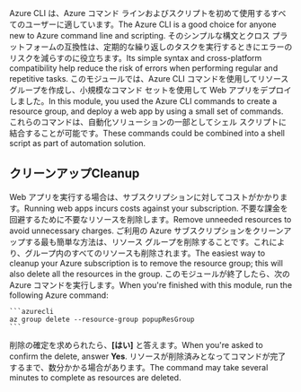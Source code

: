 <span data-ttu-id="1817f-101">Azure CLI は、Azure コマンド ラインおよびスクリプトを初めて使用するすべてのユーザーに適しています。</span><span class="sxs-lookup"><span data-stu-id="1817f-101">The Azure CLI is a good choice for anyone new to Azure command line and scripting.</span></span> <span data-ttu-id="1817f-102">そのシンプルな構文とクロス プラットフォームの互換性は、定期的な繰り返しのタスクを実行するときにエラーのリスクを減らすのに役立ちます。</span><span class="sxs-lookup"><span data-stu-id="1817f-102">Its simple syntax and cross-platform compatibility help reduce the risk of errors when performing regular and repetitive tasks.</span></span> <span data-ttu-id="1817f-103">このモジュールでは、Azure CLI コマンドを使用してリソース グループを作成し、小規模なコマンド セットを使用して Web アプリをデプロイしました。</span><span class="sxs-lookup"><span data-stu-id="1817f-103">In this module, you used the Azure CLI commands to create a resource group, and deploy a web app by using a small set of commands.</span></span> <span data-ttu-id="1817f-104">これらのコマンドは、自動化ソリューションの一部としてシェル スクリプトに結合することが可能です。</span><span class="sxs-lookup"><span data-stu-id="1817f-104">These commands could be combined into a shell script as part of automation solution.</span></span> 

## <a name="cleanup"></a><span data-ttu-id="1817f-105">クリーンアップ</span><span class="sxs-lookup"><span data-stu-id="1817f-105">Cleanup</span></span>

<span data-ttu-id="1817f-106">Web アプリを実行する場合は、サブスクリプションに対してコストがかかります。</span><span class="sxs-lookup"><span data-stu-id="1817f-106">Running web apps incurs costs against your subscription.</span></span> <span data-ttu-id="1817f-107">不要な課金を回避するために不要なリソースを削除します。</span><span class="sxs-lookup"><span data-stu-id="1817f-107">Remove unneeded resources to avoid unnecessary charges.</span></span> <span data-ttu-id="1817f-108">ご利用の Azure サブスクリプションをクリーンアップする最も簡単な方法は、リソース グループを削除することです。これにより、グループ内のすべてのリソースも削除されます。</span><span class="sxs-lookup"><span data-stu-id="1817f-108">The easiest way to cleanup your Azure subscription is to remove the resource group; this will also delete all the resources in the group.</span></span> <span data-ttu-id="1817f-109">このモジュールが終了したら、次の Azure コマンドを実行します。</span><span class="sxs-lookup"><span data-stu-id="1817f-109">When you're finished with this module, run the following Azure command:</span></span>

    ```azurecli
    az group delete --resource-group popupResGroup
    ```

<span data-ttu-id="1817f-110">削除の確定を求められたら、**[はい]** と答えます。</span><span class="sxs-lookup"><span data-stu-id="1817f-110">When you're asked to confirm the delete, answer **Yes**.</span></span> <span data-ttu-id="1817f-111">リソースが削除済みとなってコマンドが完了するまで、数分かかる場合があります。</span><span class="sxs-lookup"><span data-stu-id="1817f-111">The command may take several minutes to complete as resources are deleted.</span></span> 